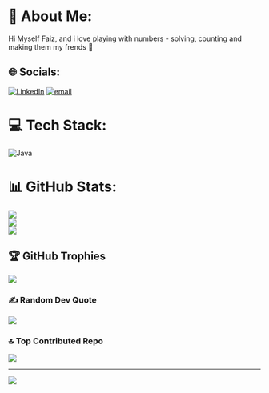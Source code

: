 # 💫 About Me:
Hi Myself Faiz, and i love playing with numbers - solving, counting and making them my frends 🍉


## 🌐 Socials:
[![LinkedIn](https://img.shields.io/badge/LinkedIn-%230077B5.svg?logo=linkedin&logoColor=white)](https://linkedin.com/in/fazley-rahaman-molla) [![email](https://img.shields.io/badge/Email-D14836?logo=gmail&logoColor=white)](mailto:frahaman520@gmail.com) 

# 💻 Tech Stack:
![Java](https://img.shields.io/badge/java-%23ED8B00.svg?style=for-the-badge&logo=openjdk&logoColor=white)
# 📊 GitHub Stats:
![](https://github-readme-stats.vercel.app/api?username=frahaman786&theme=dark&hide_border=false&include_all_commits=false&count_private=false)<br/>
![](https://nirzak-streak-stats.vercel.app/?user=frahaman786&theme=dark&hide_border=false)<br/>
![](https://github-readme-stats.vercel.app/api/top-langs/?username=frahaman786&theme=dark&hide_border=false&include_all_commits=false&count_private=false&layout=compact)

## 🏆 GitHub Trophies
![](https://github-profile-trophy.vercel.app/?username=frahaman786&theme=default&no-frame=false&no-bg=true&margin-w=4)

### ✍️ Random Dev Quote
![](https://quotes-github-readme.vercel.app/api?type=horizontal&theme=radical)

### 🔝 Top Contributed Repo
![](https://github-contributor-stats.vercel.app/api?username=frahaman786&limit=5&theme=dark&combine_all_yearly_contributions=true)

---
[![](https://visitcount.itsvg.in/api?id=frahaman786&icon=6&color=4)](https://visitcount.itsvg.in)

<!-- Proudly created with GPRM ( https://gprm.itsvg.in ) -->
 
  
     
